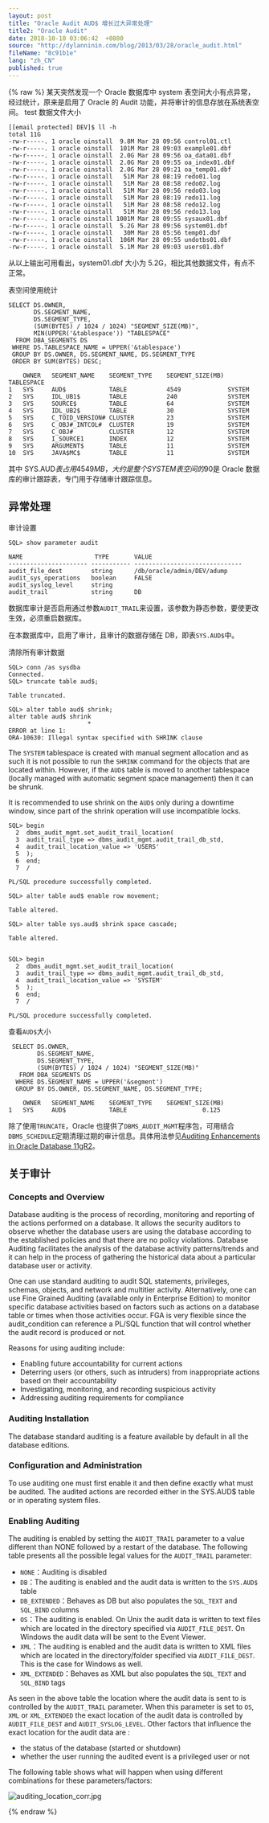 ```yaml
---
layout: post
title: "Oracle Audit AUD$ 增长过大异常处理"
title2: "Oracle Audit"
date: 2018-10-10 03:06:42  +0800
source: "http://dylanninin.com/blog/2013/03/28/oracle_audit.html"
fileName: "8c91b1e"
lang: "zh_CN"
published: true
---
```


{% raw %}
某天突然发现一个 Oracle 数据库中 system 表空间大小有点异常，经过统计，原来是启用了 Oracle 的 Audit 功能，并将审计的信息存放在系统表空间。
test
数据文件大小

    [[email protected] DEV]$ ll -h
    total 11G
    -rw-r-----. 1 oracle oinstall  9.8M Mar 28 09:56 control01.ctl
    -rw-r-----. 1 oracle oinstall  101M Mar 28 09:03 example01.dbf
    -rw-r-----. 1 oracle oinstall  2.0G Mar 28 09:56 oa_data01.dbf
    -rw-r-----. 1 oracle oinstall  2.0G Mar 28 09:55 oa_index01.dbf
    -rw-r-----. 1 oracle oinstall  2.0G Mar 28 09:21 oa_temp01.dbf
    -rw-r-----. 1 oracle oinstall   51M Mar 28 08:19 redo01.log
    -rw-r-----. 1 oracle oinstall   51M Mar 28 08:58 redo02.log
    -rw-r-----. 1 oracle oinstall   51M Mar 28 09:56 redo03.log
    -rw-r-----. 1 oracle oinstall   51M Mar 28 08:19 redo11.log
    -rw-r-----. 1 oracle oinstall   51M Mar 28 08:58 redo12.log
    -rw-r-----. 1 oracle oinstall   51M Mar 28 09:56 redo13.log
    -rw-r-----. 1 oracle oinstall 1001M Mar 28 09:55 sysaux01.dbf
    -rw-r-----. 1 oracle oinstall  5.2G Mar 28 09:56 system01.dbf
    -rw-r-----. 1 oracle oinstall   30M Mar 28 05:56 temp01.dbf
    -rw-r-----. 1 oracle oinstall  106M Mar 28 09:55 undotbs01.dbf
    -rw-r-----. 1 oracle oinstall  5.1M Mar 28 09:03 users01.dbf

从以上输出可用看出，system01.dbf 大小为 5.2G，相比其他数据文件，有点不正常。

表空间使用统计

    SELECT DS.OWNER,
           DS.SEGMENT_NAME,
           DS.SEGMENT_TYPE,
           (SUM(BYTES) / 1024 / 1024) "SEGMENT_SIZE(MB)",
           MIN(UPPER('&tablespace')) "TABLESPACE"
      FROM DBA_SEGMENTS DS
     WHERE DS.TABLESPACE_NAME = UPPER('&tablespace')
     GROUP BY DS.OWNER, DS.SEGMENT_NAME, DS.SEGMENT_TYPE
     ORDER BY SUM(BYTES) DESC;

       	OWNER	SEGMENT_NAME	SEGMENT_TYPE	SEGMENT_SIZE(MB) TABLESPACE
    1	SYS		AUD$			TABLE			4549			 SYSTEM
    2	SYS		IDL_UB1$		TABLE			240				 SYSTEM
    3	SYS		SOURCE$			TABLE			64				 SYSTEM
    4	SYS		IDL_UB2$		TABLE			30				 SYSTEM
    5	SYS		C_TOID_VERSION#	CLUSTER			23				 SYSTEM
    6	SYS		C_OBJ#_INTCOL#	CLUSTER			19				 SYSTEM
    7	SYS		C_OBJ#			CLUSTER			12				 SYSTEM
    8	SYS		I_SOURCE1		INDEX			12				 SYSTEM
    9	SYS		ARGUMENT$		TABLE			11				 SYSTEM
    10	SYS		JAVA$MC$		TABLE			11				 SYSTEM

其中 SYS.AUD$表占用 4549MB，大约是整个 SYSTEM 表空间的 90%。AUD$是 Oracle 数据库的审计跟踪表，专门用于存储审计跟踪信息。

## 异常处理

审计设置

    SQL> show parameter audit

    NAME				    TYPE	   VALUE
    ---------------------- ----------- ------------------------------
    audit_file_dest 	   string	   /db/oracle/admin/DEV/adump
    audit_sys_operations   boolean	   FALSE
    audit_syslog_level	   string
    audit_trail			   string	   DB

数据库审计是否启用通过参数`AUDIT_TRAIL`来设置，该参数为静态参数，要使更改生效，必须重启数据库。

在本数据库中，启用了审计，且审计的数据存储在 DB，即表`SYS.AUD$`中。

清除所有审计数据

    SQL> conn /as sysdba
    Connected.
    SQL> truncate table aud$;

    Table truncated.

    SQL> alter table aud$ shrink;
    alter table aud$ shrink
                          *
    ERROR at line 1:
    ORA-10630: Illegal syntax specified with SHRINK clause

The `SYSTEM` tablespace is created with manual segment allocation and as such it is not possible to run the `SHRINK` command for the objects that are located within. However, if the `AUD$` table is moved to another tablespace (locally managed with automatic segment space management) then it can be shrunk.

It is recommended to use shrink on the `AUD$` only during a downtime window, since part of the shrink operation will use incompatible locks.

    SQL> begin
      2  dbms_audit_mgmt.set_audit_trail_location(
      3  audit_trail_type => dbms_audit_mgmt.audit_trail_db_std,
      4  audit_trail_location_value => 'USERS'
      5  );
      6  end;
      7  /

    PL/SQL procedure successfully completed.

    SQL> alter table aud$ enable row movement;

    Table altered.

    SQL> alter table sys.aud$ shrink space cascade;

    Table altered.


    SQL> begin
      2  dbms_audit_mgmt.set_audit_trail_location(
      3  audit_trail_type => dbms_audit_mgmt.audit_trail_db_std,
      4  audit_trail_location_value => 'SYSTEM'
      5  );
      6  end;
      7  /

    PL/SQL procedure successfully completed.

查看`AUD$`大小

     SELECT DS.OWNER,
            DS.SEGMENT_NAME,
            DS.SEGMENT_TYPE,
            (SUM(BYTES) / 1024 / 1024) "SEGMENT_SIZE(MB)"
       FROM DBA_SEGMENTS DS
      WHERE DS.SEGMENT_NAME = UPPER('&segment')
      GROUP BY DS.OWNER, DS.SEGMENT_NAME, DS.SEGMENT_TYPE;

       	OWNER	SEGMENT_NAME	SEGMENT_TYPE	SEGMENT_SIZE(MB)
    1	SYS		AUD$			TABLE					  0.125

除了使用`TRUNCATE`，Oracle 也提供了`DBMS_AUDIT_MGMT`程序包，可用结合`DBMS_SCHEDULE`定期清理过期的审计信息。具体用法参见[Auditing Enhancements in Oracle Database 11gR2](http://www.oracle-base.com/articles/11g/auditing-enhancements-11gr2.php)。

## 关于审计

### Concepts and Overview

Database auditing is the process of recording, monitoring and reporting of the actions performed on a database. It allows the security auditors to observe whether the database users are using the database according to the established policies and that there are no policy violations. Database Auditing facilitates the analysis of the database activity patterns/trends and it can help in the process of gathering the historical data about a particular database user or activity.

One can use standard auditing to audit SQL statements, privileges, schemas, objects, and network and multitier activity. Alternatively, one can use Fine Grained Auditing (available only in Enterprise Edition) to monitor specific database activities based on factors such as actions on a database table or times when those activities occur. FGA is very flexible since the audit_condition can reference a PL/SQL function that will control whether the audit record is produced or not.

Reasons for using auditing include:

- Enabling future accountability for current actions
- Deterring users (or others, such as intruders) from inappropriate actions based on their accountability
- Investigating, monitoring, and recording suspicious activity
- Addressing auditing requirements for compliance

### Auditing Installation

The database standard auditing is a feature available by default in all the database editions.

### Configuration and Administration

To use auditing one must first enable it and then define exactly what must be audited. The audited actions are recorded either in the SYS.AUD$ table or in operating system files.

### Enabling Auditing

The auditing is enabled by setting the `AUDIT_TRAIL` parameter to a value different than NONE followed by a restart of the database. The following table presents all the possible legal values for the `AUDIT_TRAIL` parameter:

- `NONE`：Auditing is disabled
- `DB`：The auditing is enabled and the audit data is written to the `SYS.AUD$` table
- `DB_EXTENDED`：Behaves as DB but also populates the `SQL_TEXT` and `SQL_BIND` columns
- `OS`：The auditing is enabled. On Unix the audit data is written to text files which are located in the directory specified via `AUDIT_FILE_DEST`. On Windows the audit data will be sent to the Event Viewer.
- `XML`：The auditing is enabled and the audit data is written to XML files which are located in the directory/folder specified via `AUDIT_FILE_DEST`. This is the case for Windows as well.
- `XML_EXTENDED`：Behaves as XML but also populates the `SQL_TEXT` and `SQL_BIND` tags

As seen in the above table the location where the audit data is sent to is controlled by the `AUDIT_TRAIL` parameter. When this parameter is set to `OS`, `XML` or `XML_EXTENDED` the exact location of the audit data is controlled by `AUDIT_FILE_DEST` and `AUDIT_SYSLOG_LEVEL`. Other factors that influence the exact location for the audit data are :

- the status of the database (started or shutdown)
- whether the user running the audited event is a privileged user or not

The following table shows what will happen when using different combinations for these parameters/factors:

![auditing_location_corr.jpg](http://dylanninin.com/assets/images/2013/auditing_location_corr.jpg)

{% endraw %}
